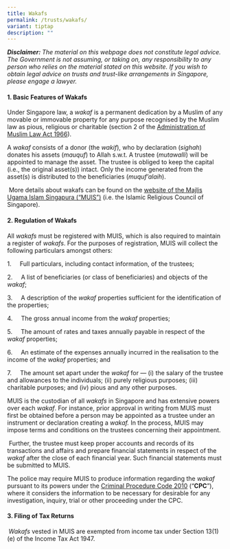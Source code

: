 ```yaml
---
title: Wakafs
permalink: /trusts/wakafs/
variant: tiptap
description: ""
---
```

<p><strong><em>Disclaimer: </em></strong><em>The material on this webpage does not constitute legal advice. The Government is not assuming, or taking on, any responsibility to any person who relies on the material stated on this website. If you wish to obtain legal advice on trusts and trust-like arrangements in Singapore, please engage a lawyer.</em></p><h4><strong>1. Basic Features of Wakafs</strong></h4><p>Under Singapore law, a <em>wakaf </em>is a permanent dedication by a Muslim of any movable or immovable property for any purpose recognised by the Muslim law as pious, religious or charitable (section 2 of the <a href="https://sso.agc.gov.sg/act/amla1966" rel="noopener noreferrer nofollow" target="_blank">Administration of Muslim Law Act 1966</a>).&nbsp;</p><p>A <em>wakaf</em> consists of a donor (the <em>wakif</em>), who by declaration (<em>sighah</em>) donates his assets (<em>mauquf</em>) to Allah s.w.t. A trustee (<em>mutawalli</em>) will be appointed to manage the asset. The trustee is obliged to keep the capital (i.e., the original asset(s)) intact. Only the income generated from the asset(s) is distributed to the beneficiaries (<em>muquf’alaih</em>).</p><p>&nbsp;More details about wakafs can be found on the <a href="https://www.muis.gov.sg/wakaf/Understanding-Wakaf/Overview" rel="noopener noreferrer nofollow" target="_blank">website of the Majlis Ugama Islam Singapura (“MUIS”)</a> (i.e. the Islamic Religious Council of Singapore).</p><h4><strong>2.&nbsp;Regulation of Wakafs</strong></h4><p>All <em>wakafs</em> must be registered with MUIS, which is also required to maintain a register of <em>wakafs</em>. For the purposes of registration, MUIS will collect the following particulars amongst others:</p><p>1.&nbsp;&nbsp;&nbsp;&nbsp; Full particulars, including contact information, of the trustees;</p><p>2.&nbsp;&nbsp;&nbsp;&nbsp; A list of beneficiaries (or class of beneficiaries) and objects of the <em>wakaf</em>;</p><p>3.&nbsp;&nbsp;&nbsp;&nbsp; A description of the <em>wakaf</em> properties sufficient for the identification of the properties;</p><p>4.&nbsp;&nbsp;&nbsp;&nbsp; The gross annual income from the <em>wakaf</em> properties;</p><p>5.&nbsp;&nbsp;&nbsp;&nbsp; The amount of rates and taxes annually payable in respect of the <em>wakaf </em>properties;</p><p>6.&nbsp;&nbsp;&nbsp;&nbsp; An estimate of the expenses annually incurred in the realisation to the income of the <em>wakaf</em> properties; and</p><p>7.&nbsp;&nbsp;&nbsp;&nbsp; The amount set apart under the<em> wakaf</em> for&nbsp;— (i) the salary of the trustee and allowances to the individuals; (ii) purely religious purposes; (iii) charitable purposes; and (iv) pious and any other purposes.</p><p>MUIS is the custodian of all <em>wakafs</em> in Singapore and has extensive powers over each <em>wakaf</em>. For instance, prior approval in writing from MUIS must first be obtained before a person may be appointed as a trustee under an instrument or declaration creating a <em>wakaf. </em>In the process, MUIS may impose terms and conditions on the trustees concerning their appointment.</p><p>&nbsp;Further, the trustee must keep proper accounts and records of its transactions and affairs and prepare financial statements in respect of the <em>wakaf </em>after the close of each financial year. Such financial statements must be submitted to MUIS.</p><p>The police may require MUIS to produce information regarding the <em>wakaf</em> pursuant to its powers under the <a href="https://sso.agc.gov.sg/Act/CPC2010" rel="noopener noreferrer nofollow" target="_blank">Criminal Procedure Code 2010</a> (“<strong>CPC</strong>”), where it considers the information to be necessary for desirable for any investigation, inquiry, trial or other proceeding under the CPC.</p><p></p><h4><strong>3. Filing of Tax Returns</strong></h4><p><strong>&nbsp;</strong><em>Wakafs</em> vested in MUIS are exempted from income tax under Section 13(1)(e) of the Income Tax Act 1947.</p><p>&nbsp;</p>